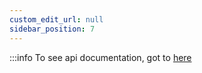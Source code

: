 ```yaml
---
custom_edit_url: null 
sidebar_position: 7
---
```

:::info
To see api documentation, got to [here](https://documenter.getpostman.com/view/34057132/2sAYBVgrP2#0eefecf7-7d2e-4c2d-b39a-9198eb6a369d)


